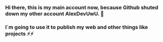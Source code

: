 ### Hi there, this is my main account now, because Github shuted down my other account AlexDevUwU. 👋
### I´m going to use it to publish my web and other things like projects ⚡⚡


<!--
**AlexDeveloperUwU/alexdeveloperuwu** is a ✨ _special_ ✨ repository because its `README.md` (this file) appears on your GitHub profile.

Here are some ideas to get you started:

- 🔭 I’m currently working on ...
- 🌱 I’m currently learning ...
- 👯 I’m looking to collaborate on ...
- 🤔 I’m looking for help with ...
- 💬 Ask me about ...
- 📫 How to reach me: ...
- 😄 Pronouns: ...
- ⚡ Fun fact: ...
-->
